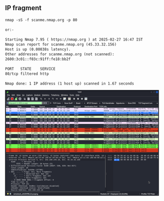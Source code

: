 ## IP fragment

```
nmap -sS -f scanme.nmap.org -p 80  

or:-

Starting Nmap 7.95 ( https://nmap.org ) at 2025-02-27 16:47 IST
Nmap scan report for scanme.nmap.org (45.33.32.156)
Host is up (0.00038s latency).
Other addresses for scanme.nmap.org (not scanned): 2600:3c01::f03c:91ff:fe18:bb2f

PORT   STATE    SERVICE
80/tcp filtered http

Nmap done: 1 IP address (1 host up) scanned in 1.67 seconds

```

![Diagram](https://github.com/Diptiranjan9/Nmap-Notes/blob/main/pcap/Screenshot%202025-02-27%20at%204.49.03%20PM.png)
